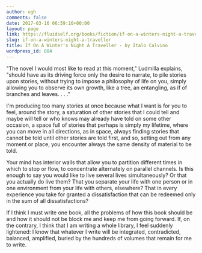 ```yaml
---
author: ugh
comments: false
date: 2017-03-16 06:59:10+00:00
layout: page
link: https://fluidself.org/books/fiction/if-on-a-winters-night-a-traveller/
slug: if-on-a-winters-night-a-traveller
title: If On A Winter's Night A Traveller - by Italo Calvino
wordpress_id: 804
---
```


"The novel I would most like to read at this moment," Ludmilla explains, "should have as its driving force only the desire to narrate, to pile stories upon stories, without trying to impose a philosophy of life on you, simply allowing you to observe its own growth, like a tree, an entangling, as if of branches and leaves. . . ."
 
I'm producing too many stories at once because what I want is for you to feel, around the story, a saturation of other stories that I could tell and maybe will tell or who knows may already have told on some other occasion, a space full of stories that perhaps is simply my lifetime, where you can move in all directions, as in space, always finding stories that cannot be told until other stories are told first, and so, setting out from any moment or place, you encounter always the same density of material to be told.
 
Your mind has interior walls that allow you to partition different times in which to stop or flow, to concentrate alternately on parallel channels. Is this enough to say you would like to live several lives simultaneously? Or that you actually do live them? That you separate your life with one person or in one environment from your life with others, elsewhere? That in every experience you take for granted a dissatisfaction that can be redeemed only in the sum of all dissatisfactions?
 
If I think I must write one book, all the problems of how this book should be and how it should not be block me and keep me from going forward. If, on the contrary, I think that I am writing a whole library, I feel suddenly lightened: I know that whatever I write will be integrated, contradicted, balanced, amplified, buried by the hundreds of volumes that remain for me to write.
